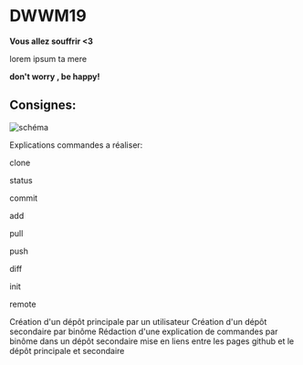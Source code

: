 # DWWM19

**Vous allez souffrir <3**


<p> lorem ipsum ta mere</p>

**don't worry , be happy!**

## Consignes: 


![schéma](https://cdn.discordapp.com/attachments/885100842372435968/897763024688001054/Untitled_Diagram.drawio1.png)


Explications commandes a réaliser:

  clone
  
  status
  
  commit 
  
  add
  
  pull 
  
  push
  
  diff
  
  init
  
  remote
  
Création d'un dépôt principale par un utilisateur
Création d'un dépôt secondaire par binôme
Rédaction d'une explication de commandes par binôme dans un dépôt secondaire
mise en liens entre les pages github et le dépôt principale et secondaire

